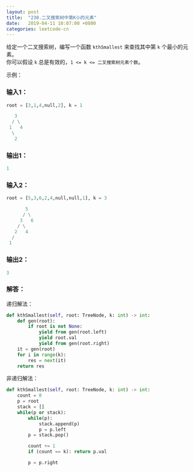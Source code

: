 ```yaml
---
layout: post
title:  "230.二叉搜索树中第K小的元素"
date:   2019-04-11 10:07:00 +0800
categories: leetcode-cn
---
```

给定一个二叉搜索树，编写一个函数 `kthSmallest` 来查找其中第 `k` 个最小的元素。  
你可以假设 `k` 总是有效的，`1 <= k <= 二叉搜索树元素个数`。

示例：  

### 输入1：

```python
root = [3,1,4,null,2], k = 1

   3
  / \
 1   4
  \
   2
```

### 输出1：

```python
1
```

### 输入2：

```python
root = [5,3,6,2,4,null,null,1], k = 3

       5
      / \
     3   6
    / \
   2   4
  /
 1
```

### 输出2：

```python
3
```

### 解答：  

递归解法：

```python
def kthSmallest(self, root: TreeNode, k: int) -> int:
    def gen(root):
        if root is not None:
            yield from gen(root.left)
            yield root.val
            yield from gen(root.right)
    it = gen(root)
    for i in range(k):
        res = next(it)
    return res
```

非递归解法：

```python
def kthSmallest(self, root: TreeNode, k: int) -> int:
    count = 0
    p = root
    stack = []
    while(p or stack):
        while(p):
            stack.append(p)
            p = p.left
        p = stack.pop()

        count += 1
        if (count == k): return p.val

        p = p.right
```